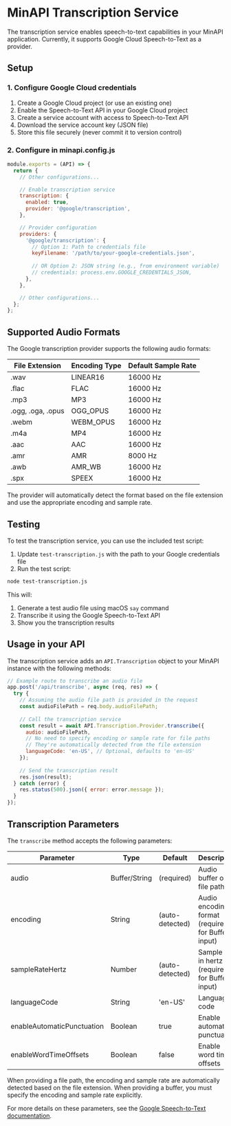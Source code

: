 # MinAPI Transcription Service

The transcription service enables speech-to-text capabilities in your MinAPI application. Currently, it supports Google Cloud Speech-to-Text as a provider.

## Setup

### 1. Configure Google Cloud credentials

1. Create a Google Cloud project (or use an existing one)
2. Enable the Speech-to-Text API in your Google Cloud project
3. Create a service account with access to Speech-to-Text API
4. Download the service account key (JSON file)
5. Store this file securely (never commit it to version control)

### 2. Configure in minapi.config.js

```javascript
module.exports = (API) => {
  return {
    // Other configurations...

    // Enable transcription service
    transcription: {
      enabled: true,
      provider: '@google/transcription',
    },

    // Provider configuration
    providers: {
      '@google/transcription': {
        // Option 1: Path to credentials file
        keyFilename: '/path/to/your-google-credentials.json',
        
        // OR Option 2: JSON string (e.g., from environment variable)
        // credentials: process.env.GOOGLE_CREDENTIALS_JSON,
      },
    },

    // Other configurations...
  };
};
```

## Supported Audio Formats

The Google transcription provider supports the following audio formats:

| File Extension | Encoding Type | Default Sample Rate |
|----------------|--------------|-------------|
| .wav | LINEAR16 | 16000 Hz |
| .flac | FLAC | 16000 Hz |
| .mp3 | MP3 | 16000 Hz |
| .ogg, .oga, .opus | OGG_OPUS | 16000 Hz |
| .webm | WEBM_OPUS | 16000 Hz |
| .m4a | MP4 | 16000 Hz |
| .aac | AAC | 16000 Hz |
| .amr | AMR | 8000 Hz |
| .awb | AMR_WB | 16000 Hz |
| .spx | SPEEX | 16000 Hz |

The provider will automatically detect the format based on the file extension and use the appropriate encoding and sample rate.

## Testing

To test the transcription service, you can use the included test script:

1. Update `test-transcription.js` with the path to your Google credentials file
2. Run the test script:

```bash
node test-transcription.js
```

This will:
1. Generate a test audio file using macOS `say` command
2. Transcribe it using the Google Speech-to-Text API
3. Show you the transcription results

## Usage in your API

The transcription service adds an `API.Transcription` object to your MinAPI instance with the following methods:

```javascript
// Example route to transcribe an audio file
app.post('/api/transcribe', async (req, res) => {
  try {
    // Assuming the audio file path is provided in the request
    const audioFilePath = req.body.audioFilePath;
    
    // Call the transcription service
    const result = await API.Transcription.Provider.transcribe({
      audio: audioFilePath,
      // No need to specify encoding or sample rate for file paths
      // They're automatically detected from the file extension
      languageCode: 'en-US', // Optional, defaults to 'en-US'
    });
    
    // Send the transcription result
    res.json(result);
  } catch (error) {
    res.status(500).json({ error: error.message });
  }
});
```

## Transcription Parameters

The `transcribe` method accepts the following parameters:

| Parameter | Type | Default | Description |
|-----------|------|---------|-------------|
| audio | Buffer/String | (required) | Audio buffer or file path |
| encoding | String | (auto-detected) | Audio encoding format (required for Buffer input) |
| sampleRateHertz | Number | (auto-detected) | Sample rate in hertz (required for Buffer input) |
| languageCode | String | 'en-US' | Language code |
| enableAutomaticPunctuation | Boolean | true | Enable automatic punctuation |
| enableWordTimeOffsets | Boolean | false | Enable word time offsets |

When providing a file path, the encoding and sample rate are automatically detected based on the file extension. When providing a buffer, you must specify the encoding and sample rate explicitly.

For more details on these parameters, see the [Google Speech-to-Text documentation](https://cloud.google.com/speech-to-text/docs/reference/rest/v1/RecognitionConfig). 